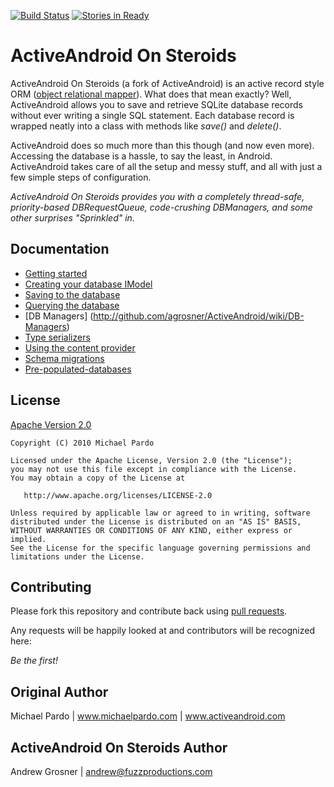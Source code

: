 [![Build Status](https://travis-ci.org/pardom/ActiveAndroid.png?branch=master)](https://travis-ci.org/pardom/ActiveAndroid) [![Stories in Ready](https://badge.waffle.io/pardom/ActiveAndroid.png)](http://waffle.io/pardom/ActiveAndroid)  
# ActiveAndroid On Steroids

ActiveAndroid On Steroids (a fork of ActiveAndroid) is an active record style ORM ([object relational mapper](http://en.wikipedia.org/wiki/Object-relational_mapping)). What does that mean exactly? Well, ActiveAndroid allows you to save and retrieve SQLite database records without ever writing a single SQL statement. Each database record is wrapped neatly into a class with methods like _save()_ and _delete()_.

ActiveAndroid does so much more than this though (and now even more). Accessing the database is a hassle, to say the least, in Android. ActiveAndroid takes care of all the setup and messy stuff, and all with just a few simple steps of configuration. 

_ActiveAndroid On Steroids provides you with a completely thread-safe, priority-based DBRequestQueue, code-crushing DBManagers, and some other surprises "Sprinkled" in._

## Documentation

* [Getting started](http://github.com/agrosner/ActiveAndroid/wiki/Getting-started)
* [Creating your database IModel](http://github.com/agrosner/ActiveAndroid/wiki/Creating-your-database-IModel)
* [Saving to the database](http://github.com/agrosner/ActiveAndroid/wiki/Saving-to-the-database)
* [Querying the database](http://github.com/agrosner/ActiveAndroid/wiki/Querying-the-database)
* [DB Managers] (http://github.com/agrosner/ActiveAndroid/wiki/DB-Managers)
* [Type serializers](http://github.com/agrosner/ActiveAndroid/wiki/Type-serializers)
* [Using the content provider](http://github.com/agrosner/ActiveAndroid/wiki/Using-the-content-provider)
* [Schema migrations](http://github.com/agrosner/ActiveAndroid/wiki/Schema-migrations)
* [Pre-populated-databases](http://github.com/agrosner/ActiveAndroid/wiki/Pre-populated-databases)

## License

[Apache Version 2.0](http://www.apache.org/licenses/LICENSE-2.0.html)

    Copyright (C) 2010 Michael Pardo

    Licensed under the Apache License, Version 2.0 (the "License");
    you may not use this file except in compliance with the License.
    You may obtain a copy of the License at

       http://www.apache.org/licenses/LICENSE-2.0

    Unless required by applicable law or agreed to in writing, software
    distributed under the License is distributed on an "AS IS" BASIS,
    WITHOUT WARRANTIES OR CONDITIONS OF ANY KIND, either express or implied.
    See the License for the specific language governing permissions and
    limitations under the License.

## Contributing

Please fork this repository and contribute back using [pull requests](http://github.com/agrosner/ActiveAndroid/pulls).

Any requests will be happily looked at and contributors will be recognized here:

_Be the first!_

## Original Author

Michael Pardo | www.michaelpardo.com | www.activeandroid.com

## ActiveAndroid On Steroids Author

Andrew Grosner | andrew@fuzzproductions.com